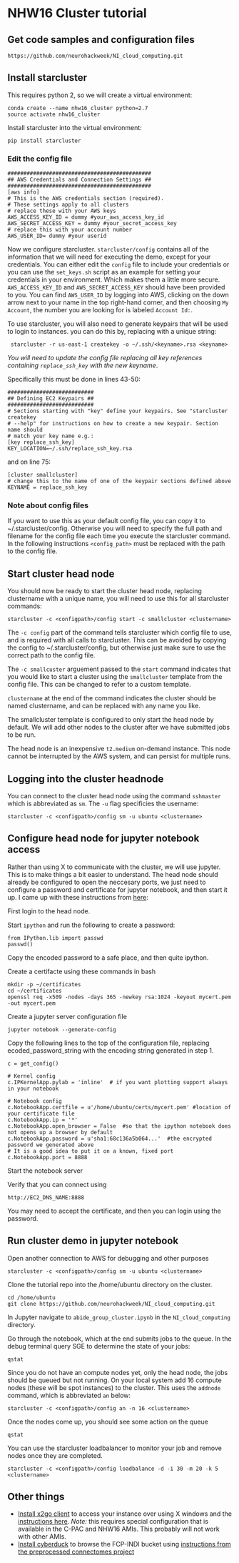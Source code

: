 # NHW16 Cluster tutorial

## Get code samples and configuration files

    https://github.com/neurohackweek/NI_cloud_computing.git

## Install starcluster

This requires python 2, so we will create a virtual environment:

    conda create --name nhw16_cluster python=2.7
    source activate nhw16_cluster

Install starcluster into the virtual environment:

    pip install starcluster

### Edit the config file

    #############################################
    ## AWS Credentials and Connection Settings ##
    #############################################
    [aws info]
    # This is the AWS credentials section (required).
    # These settings apply to all clusters
    # replace these with your AWS keys
    AWS_ACCESS_KEY_ID = dummy #your_aws_access_key_id
    AWS_SECRET_ACCESS_KEY = dummy #your_secret_access_key
    # replace this with your account number
    AWS_USER_ID= dummy #your userid
    
Now we configure starcluster. ```starcluster/config``` contains all of the information that we will need for executing the demo, except for your credentials. You can either edit the ```config``` file to include your credentials or you can use the ```set_keys.sh``` script as an example for setting your credentials in your environment. Which makes them a little more secure. ```AWS_ACCESS_KEY_ID``` and ```AWS_SECRET_ACCESS_KEY``` should have been provided to you. You can find ```AWS_USER_ID``` by logging into AWS, clicking on the down arrow next to your name in the top right-hand corner, and then choosing ```My Account```, the number you are looking for is labeled ```Account Id:```.

To use starcluster, you will also need to generate keypairs that will be used to login to instances. you can do this by, replacing <keyname> with a unique string:

     starcluster -r us-east-1 createkey -o ~/.ssh/<keyname>.rsa <keyname>

*You will need to update the config file replacing all key references containing ```replace_ssh_key``` with the new keyname*. 

Specifically this must be done in lines 43-50:

    ###########################
    ## Defining EC2 Keypairs ##
    ###########################
    # Sections starting with "key" define your keypairs. See "starcluster createkey
    # --help" for instructions on how to create a new keypair. Section name should
    # match your key name e.g.:
    [key replace_ssh_key]
    KEY_LOCATION=~/.ssh/replace_ssh_key.rsa

and on line 75:

    [cluster smallcluster]
    # change this to the name of one of the keypair sections defined above
    KEYNAME = replace_ssh_key

### Note about config files

If you want to use this as your default config file, you can copy it to ~/.starcluster/config. Otherwise you will need to specify the full path and filename for the config file each time you execute the starcluster command. In the following instructions ```<config_path>``` must be replaced with the path to the config file.

## Start cluster head node

You should now be ready to start the cluster head node, replacing clustername with a unique name, you will need to use this for all starcluster commands: 

    starcluster -c <configpath>/config start -c smallcluster <clustername>

The ```-c config``` part of the command tells starcluster which config file to use, and is required with all calls to starcluster. This can be avoided by copying the config to ~/.starcluster/config, but otherwise just make sure to use the correct path to the config file.

The ```-c smallcuster``` arguement passed to the ```start``` command indicates that you would like to start a cluster using the ```smallcluster``` template from the config file. This can be changed to refer to a custom template.

```clustername``` at the end of the command indicates the cluster should be named clustername, and can be replaced with any name you like.

The smallcluster template is configured to only start the head node by default. We will add other nodes to the cluster after we have submitted jobs to be run.

The head node is an inexpensive ```t2.medium``` on-demand instance. This node cannot be interrupted by the AWS system, and can persist for multiple runs.

## Logging into the cluster headnode

You can connect to the cluster head node using the command ```sshmaster``` which is abbreviated as ```sm```. The ```-u``` flag specificies the username:

    starcluster -c <configpath>/config sm -u ubuntu <clustername>

## Configure head node for jupyter notebook access

Rather than using X to communicate with the cluster, we will use jupyter. This is to make things a bit easier to understand. The head node should already be configured to open the neccesary ports, we just need to configure a password and certificate for jupyter notebook, and then start it up. I came up with these instructions from [here](http://blog.impiyush.me/2015/02/running-ipython-notebook-server-on-aws.html):

First login to the head node.

Start ```ipython``` and run the following to create a password:

    from IPython.lib import passwd
    passwd()

Copy the encoded password to a safe place, and then quite ipython.

Create a certifacte using these commands in bash

    mkdir -p ~/certificates
    cd ~/certificates
    openssl req -x509 -nodes -days 365 -newkey rsa:1024 -keyout mycert.pem -out mycert.pem

Create a jupyter server configuration file

    jupyter notebook --generate-config

Copy the following lines to the top of the configuration file, replacing ecoded_password_string with the encoding string generated in step 1. 

    c = get_config()
    
    # Kernel config
    c.IPKernelApp.pylab = 'inline'  # if you want plotting support always in your notebook
    
    # Notebook config
    c.NotebookApp.certfile = u'/home/ubuntu/certs/mycert.pem' #location of your certificate file
    c.NotebookApp.ip = '*'
    c.NotebookApp.open_browser = False  #so that the ipython notebook does not opens up a browser by default
    c.NotebookApp.password = u'sha1:68c136a5b064...'  #the encrypted password we generated above
    # It is a good idea to put it on a known, fixed port
    c.NotebookApp.port = 8888

Start the notebook server

Verify that you can connect using

    http://EC2_DNS_NAME:8888

You may need to accept the certificate, and then you can login using the password.

## Run cluster demo in jupyter notebook

Open another connection to AWS for debugging and other purposes

    starcluster -c <configpath>/config sm -u ubuntu <clustername>

Clone the tutorial repo into the /home/ubuntu directory on the cluster.

    cd /home/ubuntu
    git clone https://github.com/neurohackweek/NI_cloud_computing.git

In Jupyter navigate to ```abide_group_cluster.ipynb``` in the ```NI_cloud_computing``` directory.

Go through the notebook, which at the end submits jobs to the queue. In the debug terminal query SGE to determine the state of your jobs:

    qstat

Since you do not have an compute nodes yet, only the head node, the jobs should be queued but not running. On your local system add 16 compute nodes (these will be spot instances) to the cluster. This uses the ```addnode``` command, which is abbreviated ```an``` below:

    starcluster -c <configpath>/config an -n 16 <clustername>

Once the nodes come up, you should see some action on the queue

    qstat

You can use the starcluster loadbalancer to monitor your job and remove nodes once they are completed.

    starcluster -c <configpath>/config loadbalance -d -i 30 -m 20 -k 5 <clustername>

## Other things
- [Install x2go client](http://wiki.x2go.org/doku.php/download:start) to access your instance over using X windows and the [instructions here](http://fcp-indi.github.io/docs/user/cloud.html#x2go). *Note:* this requires special configuration that is available in the C-PAC and NHW16 AMIs. This probably will not work with other AMIs.
- [Install cyberduck](https://cyberduck.io/?l=en) to browse the FCP-INDI bucket using [instructions from the preprocessed connectomes project](http://preprocessed-connectomes-project.org/abide/download.html)
